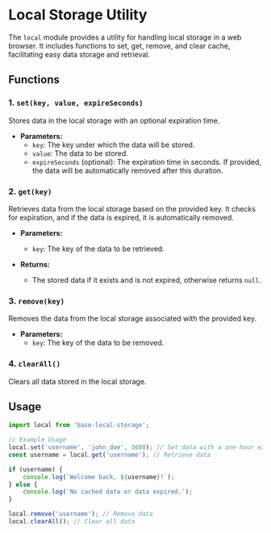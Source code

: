 # Local Storage Utility

The `local` module provides a utility for handling local storage in a web browser. It includes functions to set, get, remove, and clear cache, facilitating easy data storage and retrieval.

## Functions

### 1. `set(key, value, expireSeconds)`

Stores data in the local storage with an optional expiration time.

- **Parameters:**
  - `key`: The key under which the data will be stored.
  - `value`: The data to be stored.
  - `expireSeconds` (optional): The expiration time in seconds. If provided, the data will be automatically removed after this duration.

### 2. `get(key)`

Retrieves data from the local storage based on the provided key. It checks for expiration, and if the data is expired, it is automatically removed.

- **Parameters:**
  - `key`: The key of the data to be retrieved.

- **Returns:**
  - The stored data if it exists and is not expired, otherwise returns `null`.

### 3. `remove(key)`

Removes the data from the local storage associated with the provided key.

- **Parameters:**
  - `key`: The key of the data to be removed.
    
### 4. `clearAll()`

Clears all data stored in the local storage.

## Usage

```javascript
import local from 'base-local-storage';

// Example Usage
local.set('username', 'john_doe', 3600); // Set data with a one-hour expiration
const username = local.get('username'); // Retrieve data

if (username) {
    console.log(`Welcome back, ${username}!`);
} else {
    console.log('No cached data or data expired.');
}

local.remove('username'); // Remove data
local.clearAll(); // Clear all data
```
